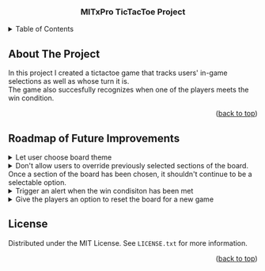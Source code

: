 <!-- Improved compatibility of back to top link: See: https://github.com/othneildrew/Best-README-Template/pull/73 -->
<a name="readme-top"></a>
<!--
*** Thanks for checking out the Best-README-Template. If you have a suggestion
*** that would make this better, please fork the repo and create a pull request
*** or simply open an issue with the tag "enhancement".
*** Don't forget to give the project a star!
*** Thanks again! Now go create something AMAZING! :D
-->

<h3 align="center">MITxPro TicTacToe Project</h3>


<!-- TABLE OF CONTENTS -->
<details>
  <summary>Table of Contents</summary>
  <ol>
    <li><a href="#about-the-project">About The Project</a></li>
    <li><a href="#roadmap-of-future-improvements">Roadmap of Future Improvements</a></li>
    <li><a href="#license">License</a></li>
  </ol>
</details>



<!-- ABOUT THE PROJECT -->
## About The Project


In this project I created a tictactoe game that tracks users' in-game selections as well as whose turn it is.<br> 
The game also succesfully recognizes when one of the players meets the win condition.

<p align="right">(<a href="#readme-top">back to top</a>)</p>



<!-- ROADMAP -->
## Roadmap of Future Improvements
<details> <summary>Let user choose board theme</summary>
  <ol>
    <li>Create at least two different styles that apply colors, textures, and other styling methods to the elements within the program.</li>
    <li>Then create a button for each of the styles/themes at the very bottom of the window.</li>
    <li>When one of the buttons is clicked, implement a function that will apply the selected style to all of the elements shown.</li>
  </ol>
</details>
<details> <summary>Don't allow users to override previously selected sections of the board. <br> 
  Once a section of the board has been chosen, it shouldn't continue to be a selectable option.</summary></details>
<details> <summary>Trigger an alert when the win condisiton has been met</summary> </details>
<details> <summary>Give the players an option to reset the board for a new game</summary> </details>




<!-- LICENSE -->
## License

Distributed under the MIT License. See `LICENSE.txt` for more information.

<p align="right">(<a href="#readme-top">back to top</a>)</p>



